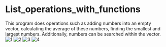 # List_operations_with_functions
This program does operations such as adding numbers into an empty vector, calculating the average of these numbers, finding the smallest and largest numbers. Additionally, numbers can be searched within the vector.
![1](https://github.com/ozgeerkskn/List_operations_with_functions/assets/105421946/cad96c28-bd9e-4270-9816-5bd3d54e444e)
![2](https://github.com/ozgeerkskn/List_operations_with_functions/assets/105421946/c97effc5-abfa-403a-bd05-7f037a04dbff)
![3](https://github.com/ozgeerkskn/List_operations_with_functions/assets/105421946/07bcc38b-76cb-4a3a-9973-df76fb2caf42)
![4](https://github.com/ozgeerkskn/List_operations_with_functions/assets/105421946/330b2f97-b9b7-4a62-864b-3f5adb0b2dd5)

